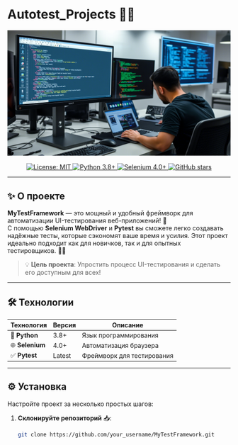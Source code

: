 # Autotest_Projects 🎉🧪

![Autotest_Projects Banner](images/Bunners.png)

<div align="center">
  <a href="https://opensource.org/licenses/MIT">
    <img src="https://img.shields.io/badge/License-MIT-yellow.svg" alt="License: MIT">
  </a>
  <a href="https://www.python.org/downloads/">
    <img src="https://img.shields.io/badge/Python-3.8+-blue.svg" alt="Python 3.8+">
  </a>
  <a href="https://www.selenium.dev/">
    <img src="https://img.shields.io/badge/Selenium-4.0+-green.svg" alt="Selenium 4.0+">
  </a>
  <a href="https://github.com/Boss-Of-Gym/Stepik_autotest_project.git">
    <img src="https://img.shields.io/github/stars/your_username/MyTestFramework?style=social" alt="GitHub stars">
  </a>
</div>

---

## ✨ О проекте

**MyTestFramework** — это мощный и удобный фреймворк для автоматизации UI-тестирования веб-приложений! 🚀  
С помощью **Selenium WebDriver** и **Pytest** вы сможете легко создавать надёжные тесты, которые сэкономят ваше время и усилия. Этот проект идеально подходит как для новичков, так и для опытных тестировщиков. 🧑‍💻

> 💡 **Цель проекта**: Упростить процесс UI-тестирования и сделать его доступным для всех!

---

## 🛠️ Технологии

| Технология         | Версия   | Описание                     |
|--------------------|----------|------------------------------|
| 🐍 **Python**      | 3.8+     | Язык программирования       |
| 🌐 **Selenium**    | 4.0+     | Автоматизация браузера      |
| ✅ **Pytest**      | Latest   | Фреймворк для тестирования  |

---

## ⚙️ Установка

Настройте проект за несколько простых шагов:

1. **Склонируйте репозиторий** 📥:
   ```bash
   git clone https://github.com/your_username/MyTestFramework.git